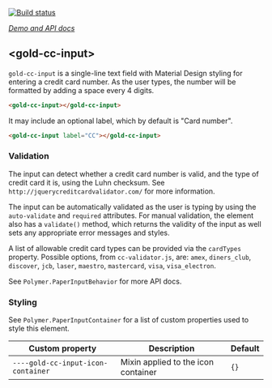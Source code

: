 
<!---

This README is automatically generated from the comments in these files:
gold-cc-input.html

Edit those files, and our readme bot will duplicate them over here!
Edit this file, and the bot will squash your changes :)

The bot does some handling of markdown. Please file a bug if it does the wrong
thing! https://github.com/PolymerLabs/tedium/issues

-->

[![Build status](https://travis-ci.org/PolymerElements/gold-cc-input.svg?branch=master)](https://travis-ci.org/PolymerElements/gold-cc-input)

_[Demo and API docs](https://elements.polymer-project.org/elements/gold-cc-input)_


## &lt;gold-cc-input&gt;

`gold-cc-input` is a single-line text field with Material Design styling
for entering a credit card number. As the user types, the number will be
formatted by adding a space every 4 digits.

```html
<gold-cc-input></gold-cc-input>
```

It may include an optional label, which by default is "Card number".

```html
<gold-cc-input label="CC"></gold-cc-input>
```

### Validation

The input can detect whether a credit card number is valid, and the type
of credit card it is, using the Luhn checksum. See `http://jquerycreditcardvalidator.com/`
for more information.

The input can be automatically validated as the user is typing by using
the `auto-validate` and `required` attributes. For manual validation, the
element also has a `validate()` method, which returns the validity of the
input as well sets any appropriate error messages and styles.

A list of allowable credit card types can be provided via the `cardTypes`
property. Possible options, from `cc-validator.js`, are: `amex`, `diners_club`,
`discover`, `jcb`, `laser`, `maestro`, `mastercard`, `visa`, `visa_electron`.

See `Polymer.PaperInputBehavior` for more API docs.

### Styling

See `Polymer.PaperInputContainer` for a list of custom properties used to
style this element.

| Custom property | Description | Default  |
| --- | --- | --- |
| `----gold-cc-input-icon-container` | Mixin applied to the icon container | `{}` |


